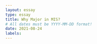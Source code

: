 ```yaml
---
layout: essay
type: essay
title: Why Major in MIS?
# All dates must be YYYY-MM-DD format!
date: 2021-08-24
labels:
---
```


